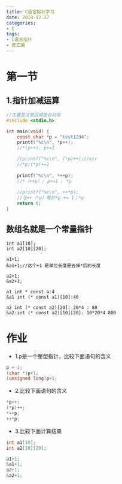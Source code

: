 ```yaml
---
title: C语言指针学习
date: 2019-12-27
categories: 
- C
tags: 
- C语言指针
- 反汇编
---
```


# 第一节
## 1.指针加减运算
```c
//主要是注意区域是否可写
#include <stdio.h>

int main(void) {
	const char *p = "test1234";
	printf("%c\n", *p++);
	//*(p++); p+=1

	//printf("%c\n", (*p)++);//err
	//*p;(*p)+=1
	
    printf("%c\n", *++p);
	//*（++p）; p+=1 ; *p
	
    //printf("%c\n", ++*p);
	//与++（*p）等价*p += 1；*p
	return 0;
}
```
##  数组名就是一个常量指针
```
int a1[10];
int a2[10][20];

a1+1;
&a1+1;//这个+1 是单位长度是去掉*后的长度

a2+1;
&a2+1;

a1 int * const a:4
&a1 int (* const a1)[10]:40

a2 int (* const a2)[20]: 20*4 : 80
&a2:int (* const a2)[10][20]: 10*20*4 800
```

# 作业
-   1.p是一个整型指针，比较下面语句的含义
```c
p + 1;
(char *)p+1;
(unsigned long)p+1;
```
-   2.比较下面语句的含义
```c
*p++;
(*p)++;
*++p;
++*p;
```
-   3.比较下面计算结果
```c
int a1[10];
int a2[10][20];

a1+1;
&a1+1;
a2+1;
&a2+1;
```